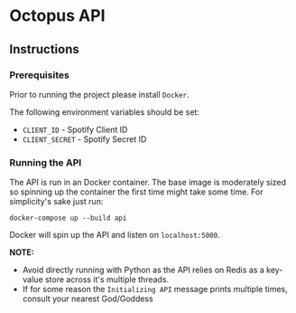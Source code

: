 # Octopus API

## Instructions

### Prerequisites

Prior to running the project please install `Docker`. 

The following environment variables should be set:
* `CLIENT_ID` - Spotify Client ID
* `CLIENT_SECRET` - Spotify Secret ID

### Running the API

The API is run in an Docker container. The base image is moderately sized so spinning up the container the first time might take some time. For simplicity's sake just run:

```
docker-compose up --build api
```

Docker will spin up the API and listen on `localhost:5000`.

**NOTE:** 
* Avoid directly running with Python as the API relies on Redis as a key-value store across it's multiple threads.
* If for some reason the `Initializing API` message prints multiple times, consult your nearest God/Goddess
